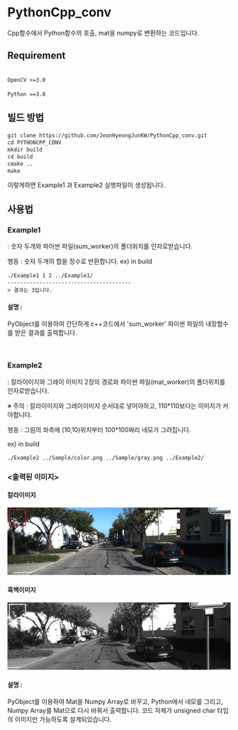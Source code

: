 # PythonCpp_conv
Cpp함수에서 Python함수의 호출, mat을 numpy로 변환하는 코드입니다. 


## Requirement
```

OpenCV >=3.0

Python ==3.8 

```

## 빌드 방법

```
git clone https://github.com/JeonHyeongJunKW/PythonCpp_conv.git
cd PYTHONCPP_CONV
mkdir build
cd build
cmake ..
make
```

이렇게하면 Example1 과 Example2 실행파일이 생성됩니다. 

## 사용법

### Example1 
: 숫자 두개와 파이썬 파일(sum_worker)의 폴더위치를 인자로받습니다.

행동 : 숫자 두개의 합을 정수로 반환합니다.
ex) in build
```
./Example1 1 2 ../Example1/
---------------------------------------
> 결과는 3입니다.
```

#### 설명 : 
PyObject를 이용하여 간단하게 c++코드에서 'sum_worker' 파이썬 파일의 내장함수를 받은 결과를 출력합니다.

<br>

### Example2
: 칼라이미지와 그레이 이미지 2장의 경로와 파이썬 파일(mat_worker)의 폴더위치를 인자로받습니다.

※ 주의 : 칼라이미지와 그레이이미지 순서대로 넣어야하고, 110*110보다는 이미지가 커야합니다.

행동 : 그림의 좌측에 (10,10)위치부터 100*100짜리 네모가 그려집니다.

ex) in build
```
./Example2 ../Sample/color.png ../Sample/gray.png ../Example2/

```
### <출력된 이미지>
#### 칼라이미지
<img src="./img/colorresult.png">

#### 흑백이미지
<img src="./img/grayresult.png">

#### 설명 : 
PyObject를 이용하여 Mat을 Numpy Array로 바꾸고, Python에서 네모를 그리고, Numpy Array를 Mat으로 다시 바꿔서 출력합니다. 코드 자체가 unsigned char 타입의 이미지만 가능하도록 설계되있습니다.

<br>

